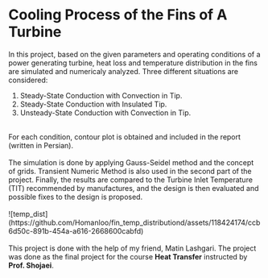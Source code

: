 # Cooling Process of the Fins of A Turbine
In this project, based on the given parameters and operating conditions of a power generating turbine, heat loss and temperature distribution in the fins are simulated and numericaly analyzed. Three different situations are considered: <br>
1. Steady-State Conduction with Convection in Tip.
2. Steady-State Conduction with Insulated Tip.
3. Unsteady-State Conduction with Convection in Tip.
</br>
For each condition, contour plot is obtained and included in the report (written in Persian).
<br> <br>
The simulation is done by applying Gauss-Seidel method and the concept of grids. Transient Numeric Method is also used in the second part of the project.
Finally, the results are compared to the Turbine Inlet Temperature (TIT) recommended by manufactures, and the design is then evaluated and possible fixes to the design is proposed.
<br> <br>
![temp_dist](https://github.com/Homanloo/fin_temp_distributiond/assets/118424174/ccb6d50c-891b-454a-a616-2668600cabfd)
<br> <br>
This project is done with the help of my friend, Matin Lashgari.
The project was done as the final project for the course <b>Heat Transfer</b> instructed by <b>Prof. Shojaei</b>.
